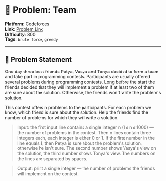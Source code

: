 # 🧩 Problem: Team

**Platform**: Codeforces \
**Link**: [Problem Link](https://codeforces.com/problemset/problem/231/A) \
**Difficulty**: 800 \
**Tags**: `brute force`, `greedy`

---

## 📄 Problem Statement

One day three best friends Petya, Vasya and Tonya decided to form a team and take part in programming contests. Participants are usually offered several problems during programming contests. Long before the start the friends decided that they will implement a problem if at least two of them are sure about the solution. Otherwise, the friends won't write the problem's solution.

This contest offers n problems to the participants. For each problem we know, which friend is sure about the solution. Help the friends find the number of problems for which they will write a solution.

> Input: the first input line contains a single integer n (1 ≤ n ≤ 1000) — the number of problems in the contest. Then n lines contain three integers each, each integer is either 0 or 1. If the first number in the line equals 1, then Petya is sure about the problem's solution, otherwise he isn't sure. The second number shows Vasya's view on the solution, the third number shows Tonya's view. The numbers on the lines are separated by spaces.

> Output: print a single integer — the number of problems the friends will implement on the contest.
